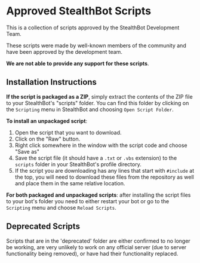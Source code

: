 # Approved StealthBot Scripts
This is a collection of scripts approved by the StealthBot Development Team.

These scripts were made by well-known members of the community and have been approved by the development team. 

**We are not able to provide any support for these scripts**.

## Installation Instructions
**If the script is packaged as a ZIP**, simply extract the contents of the ZIP file to your StealthBot's "scripts" folder.
You can find this folder by clicking on the `Scripting` menu in StealthBot and choosing `Open Script Folder`.

**To install an unpackaged script**:
1. Open the script that you want to download.
2. Click on the "Raw" button.
3. Right click somewhere in the window with the script code and choose "Save as"
4. Save the script file (it should have a `.txt` or `.vbs` extension) to the `scripts` folder in your StealthBot's profile directory.
5. If the script you are downloading has any lines that start with `#include` at the top, you will need to download these files from the repository as well and place them in the same relative location.

**For both packaged and unpackaged scripts**: after installing the script files to your bot's folder you need to either restart your bot or go to the `Scripting` menu and choose `Reload Scripts`. 

## Deprecated Scripts
Scripts that are in the 'deprecated' folder are either confirmed to no longer be working, are very unlikely to work on any official server (due to server functionality being removed), or have had their functionality replaced.
